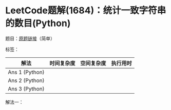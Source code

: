 # LeetCode题解(1684)：统计一致字符串的数目(Python)

题目：[原题链接](https://leetcode-cn.com/problems/count-the-number-of-consistent-strings/)（简单）

标签：

| 解法           | 时间复杂度 | 空间复杂度 | 执行用时 |
| -------------- | ---------- | ---------- | -------- |
| Ans 1 (Python) |            |            |          |
| Ans 2 (Python) |            |            |          |
| Ans 3 (Python) |            |            |          |

解法一：

